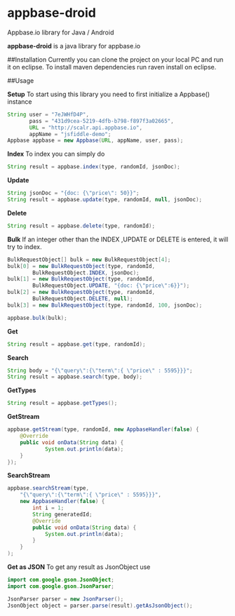 # appbase-droid
Appbase.io library for Java / Android

**appbase-droid** is a java library for appbase.io


##Installation
Currently you can clone the project on your local PC and run it on eclipse.
To install maven dependencies run raven install on eclipse.

##Usage

**Setup**
To start using this library you need to first initialize a Appbase() instance
```java
String user = "7eJWHfD4P",
       pass = "431d9cea-5219-4dfb-b798-f897f3a02665",
       URL = "http://scalr.api.appbase.io",
       appName = "jsfiddle-demo";
Appbase appbase = new Appbase(URL, appName, user, pass);

```

**Index**
To index you can simply do
```java
String result = appbase.index(type, randomId, jsonDoc);
```
**Update**
```java
String jsonDoc = "{doc: {\"price\": 50}}";
String result = appbase.update(type, randomId, null, jsonDoc);
```
**Delete**
```java
String result = appbase.delete(type, randomId);
```
**Bulk**
If an integer other than the INDEX ,UPDATE or DELETE is entered, it will try to index.

```java
BulkRequestObject[] bulk = new BulkRequestObject[4];
bulk[0] = new BulkRequestObject(type, randomId,
		BulkRequestObject.INDEX, jsonDoc);
bulk[1] = new BulkRequestObject(type, randomId,
		BulkRequestObject.UPDATE, "{doc: {\"price\":6}}");
bulk[2] = new BulkRequestObject(type, randomId,
		BulkRequestObject.DELETE, null);
bulk[3] = new BulkRequestObject(type, randomId, 100, jsonDoc);

appbase.bulk(bulk);
```
**Get**
```java
String result = appbase.get(type, randomId);
```
**Search**
```java
String body = "{\"query\":{\"term\":{ \"price\" : 5595}}}";
String result = appbase.search(type, body);
```
**GetTypes**
```java
String result = appbase.getTypes();
```
**GetStream**
```java
appbase.getStream(type, randomId, new AppbaseHandler(false) {
	@Override
	public void onData(String data) {
    		System.out.println(data);
	}
});
```
**SearchStream**
```java
appbase.searchStream(type,
	"{\"query\":{\"term\":{ \"price\" : 5595}}}",
	new AppbaseHandler(false) {
		int i = 1;
		String generatedId;
		@Override
		public void onData(String data) {
			System.out.println(data);
		}
	}
);
```

**Get as JSON**
To get any result as JsonObject use
```java
import com.google.gson.JsonObject;
import com.google.gson.JsonParser;

JsonParser parser = new JsonParser();
JsonObject object = parser.parse(result).getAsJsonObject();
```

